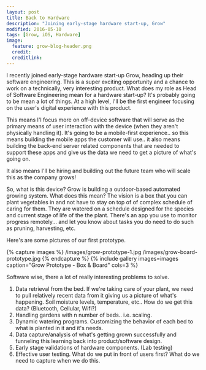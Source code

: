 ```yaml
---
layout: post
title: Back to Hardware
description: "Joining early-stage hardware start-up, Grow"
modified: 2016-05-10
tags: [Grow, iOS, Hardware]
image:
  feature: grow-blog-header.png
  credit: 
  creditlink: 
---
```


I recently joined early-stage hardware start-up Grow, heading up their software engineering. This is a super exciting opportunity and a chance to work on a technically, very interesting product. What does my role as Head of Software Engineering mean for a hardware start-up? It's probably going to be mean a lot of things. At a high level, I'll be the first engineer focusing on the user's digital experience with this product.

This means I'l focus more on off-device software that will serve as the primary means of user interaction with the device (when they aren't physically handling it). It's going to be a mobile-first experience.. so this means building the mobile apps the customer will use.. it also means building the back-end server related components that are needed to support these apps and give us the data we need to get a picture of what's going on. 

It also means I'll be hiring and building out the future team who will scale this as the company grows!

So, what is this device? Grow is building a outdoor-based automated growing system. What does this mean? The vision is a box that you can plant vegetables in and not have to stay on top of of complex schedule of caring for them. They are watered on a schedule designed for the species and current stage of life of the the plant. There's an app you use to monitor progress remotely... and let you know about tasks you do need to do such as pruning, harvesting, etc.

Here's are some pictures of our first prototype.

{% capture images %}
	/images/grow-prototype-1.jpg
	/images/grow-board-prototype.jpg
{% endcapture %}
{% include gallery images=images caption="Grow Prototype - Box & Board" cols=3 %}

Software wise, there a lot of really interesting problems to solve.

1. Data retrieval from the bed. If we're taking care of your plant, we need to pull relatively recent data from it giving us a picture of what's happening. Soil moisture levels, temperature, etc.. How do we get this data? (Bluetooth, Cellular, Wifi?)
2. Handling gardens with n number of beds.. i.e. scaling.
3. Dynamic watering programs. Customizing the behavior of each bed to what is planted in it and it's needs.
4. Data capture/analysis of what's getting grown successfully and funneling this learning back into product/software design.
5. Early stage validations of hardware components. (Lab testing)
6. Effective user testing. What do we put in front of users first? What do we need to capture when we do this.
